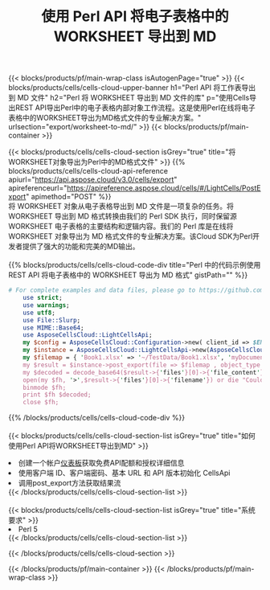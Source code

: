 ﻿---
title: 使用 Perl API 将电子表格中的 WORKSHEET 导出到 MD
description:  Aspose.Cells Cloud REST API 支持使用 {2} 将 {0} 导出为 {1} 格式文件。
url: /zh/perl/export/worksheet-to-md/
---
{{< blocks/products/pf/main-wrap-class isAutogenPage="true" >}}
{{< blocks/products/cells/cells-cloud-upper-banner h1="Perl API 将工作表导出到 MD 文件" h2="Perl 将 WORKSHEET 导出到 MD 文件的库" p="使用Cells导出REST API导出Perl中的电子表格内部对象工作流程。这是使用Perl在线将电子表格中的WORKSHEET导出为MD格式文件的专业解决方案。" urlsection="export/worksheet-to-md/" >}}
{{< blocks/products/pf/main-container >}}

{{< blocks/products/cells/cells-cloud-section isGrey="true" title="将WORKSHEET对象导出为Perl中的MD格式文件" >}}
{{% blocks/products/cells/cells-cloud-api-reference apiurl="https://api.aspose.cloud/v3.0/cells/export" apireferenceurl="https://apireference.aspose.cloud/cells/#/LightCells/PostExport" apimethod="POST" %}}
<br/>
将 WORKSHEET 对象从电子表格导出到 MD 文件是一项复杂的任务。将 WORKSHEET 导出到 MD 格式转换由我们的 Perl SDK 执行，同时保留源 WORKSHEET 电子表格的主要结构和逻辑内容。我们的 Perl 库是在线将 WORKSHEET 对象导出为 MD 格式文件的专业解决方案。该Cloud SDK为Perl开发者提供了强大的功能和完美的MD输出。
<br/>
<br/>
{{% blocks/products/cells/cells-cloud-code-div title="Perl 中的代码示例使用 REST API 将电子表格中的 WORKSHEET 导出为 MD 格式" gistPath="" %}}
  
```perl
# For complete examples and data files, please go to https://github.com/aspose-cells-cloud/aspose-cells-cloud-perl/
    use strict;
    use warnings;
    use utf8; 
    use File::Slurp;
    use MIME::Base64;
    use AsposeCellsCloud::LightCellsApi;
    my $config = AsposeCellsCloud::Configuration->new( client_id => $ENV{'ProductClientId'}, client_secret => $ENV{'ProductClientSecret'});
    my $instance = AsposeCellsCloud::LightCellsApi->new(AsposeCellsCloud::ApiClient->new( $config));
    my $filemap = { 'Book1.xlsx' => '~/TestData/Book1.xlsx', 'myDocument.xlsx' => ~/TestData/myDocument.xlsx'};
    my $result = $instance->post_export(file => $filemap , object_type => 'worksheet',format => 'md');
    my $decoded = decode_base64($result->{'files'}[0]->{'file_content'});
    open(my $fh, '>',$result->{'files'}[0]->{'filename'}) or die "Could not open file!";
    binmode $fh;
    print $fh $decoded;
    close $fh;
```
   
{{% /blocks/products/cells/cells-cloud-code-div %}}
<br/>
<br/>
{{< blocks/products/cells/cells-cloud-section-list isGrey="true" title="如何使用Perl API将WORKSHEET导出到MD" >}}
<li>创建一个帐户<a href="https://dashboard.aspose.cloud/">仪表板</a>获取免费API配额和授权详细信息</li>
<li>使用客户端 ID、客户端密码、基本 URL 和 API 版本初始化 CellsApi</li>
<li>调用post_export方法获取结果流</li>
{{< /blocks/products/cells/cells-cloud-section-list >}}
<br/>
<br/>
{{< blocks/products/cells/cells-cloud-section-list isGrey="true" title="系统要求" >}}
<li>Perl 5</li>
{{< /blocks/products/cells/cells-cloud-section-list >}}

{{< /blocks/products/cells/cells-cloud-section >}}

{{< /blocks/products/pf/main-container >}}
{{< /blocks/products/pf/main-wrap-class >}}
